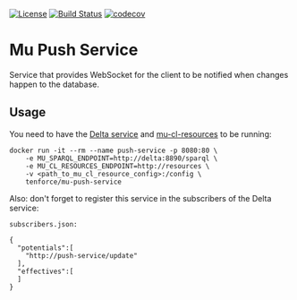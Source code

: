 [![License](https://img.shields.io/badge/License-Apache%202.0-blue.svg)](https://opensource.org/licenses/Apache-2.0)
[![Build Status](https://travis-ci.org/tenforce/mu-push-service.svg?branch=master)](https://travis-ci.org/tenforce/mu-push-service)
[![codecov](https://codecov.io/gh/tenforce/mu-push-service/branch/master/graph/badge.svg)](https://codecov.io/gh/tenforce/mu-push-service)

Mu Push Service
===============

Service that provides WebSocket for the client to be notified when changes
happen to the database.

Usage
-----

You need to have the [Delta
service](https://github.com/mu-semtech/mu-delta-service) and
[mu-cl-resources](https://github.com/mu-semtech/mu-cl-resources) to be running:

```
docker run -it --rm --name push-service -p 8080:80 \
    -e MU_SPARQL_ENDPOINT=http://delta:8890/sparql \
    -e MU_CL_RESOURCES_ENDPOINT=http://resources \
    -v <path_to_mu_cl_resource_config>:/config \
    tenforce/mu-push-service
```

Also: don't forget to register this service in the subscribers of the Delta
service:

```
subscribers.json:

{
  "potentials":[
    "http://push-service/update"
  ],
  "effectives":[
  ]
}
```
